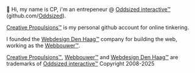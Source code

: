 👋 Hi, my name is CP, i'm an entrepeneur @ [Oddsized interactive™](https://oddsized.com/) (github.com/[Oddsized](https://github.com/Oddsized)). 

[Creative Propulsions™](https://github.com/CreativePropulsions) is my personal github account for online tinkering.

I founded the [Webdesign Den Haag™](https://webdesigndenhaag.net/) company for building the web, working as the [Webbouwer™](https://github.com/webbouwer).

 [Creative Propulsions™](https://github.com/CreativePropulsions), [Webbouwer™](https://github.com/webbouwer) and [Webdesign Den Haag™](https://webdesigndenhaag.net/) are trademarks of [Oddsized interactive™](https://oddsized.com/) Copyright 2008-2025

